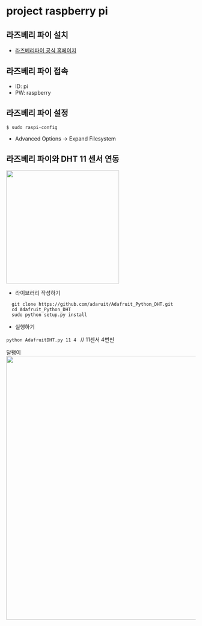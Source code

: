 # project raspberry pi

## 라즈베리 파이 설치
- [라즈베리파이 공식 홈페이지](https://www.raspberrypi.org/)

## 라즈베리 파이 접속
- ID: pi
- PW: raspberry

## 라즈베리 파이 설정
``` $ sudo raspi-config ```
- Advanced Options -> Expand Filesystem

## 라즈베리 파이와 DHT 11 센서 연동
<img width="" height="300" src="./png/dht11_bb.png"></img>

- 라이브러리 작성하기

``` 
  git clone https://github.com/adaruit/Adafruit_Python_DHT.git 
  cd Adafruit_Python_DHT
  sudo python setup.py install
  ```
- 실행하기

```python AdafruitDHT.py 11 4 ```  // 11센서 4번핀

달팽이<img width="" height="700" src="./png/투명.png"></img>
